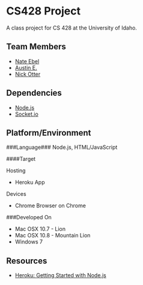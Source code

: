 CS428 Project
============

A class project for CS 428 at the University of Idaho.

Team Members
------------
- [Nate Ebel](https://github.com/n8ebel)
- [Austin E.](https://github.com/AwesomeAustin)
- [Nick Otter](http://github.com/otternq)

Dependencies
----------
- [Node.js](http://nodejs.org)
- [Socket.io](http://socket.io/)

Platform/Environment
---------

###Language###
Node.js, HTML/JavaScript

####Target

Hosting
- Heroku App

Devices
- Chrome Browser on Chrome

###Developed On
- Mac OSX 10.7 - Lion
- Mac OSX 10.8 - Mountain Lion
- Windows 7

Resources
---------
- [Heroku: Getting Started with Node.js](https://devcenter.heroku.com/articles/nodejs#write-your-app)
